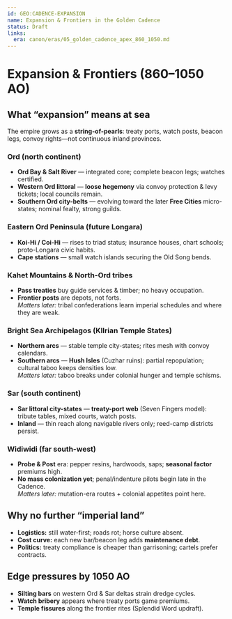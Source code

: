 ```yaml
---
id: GEO:CADENCE-EXPANSION
name: Expansion & Frontiers in the Golden Cadence
status: Draft
links:
  era: canon/eras/05_golden_cadence_apex_860_1050.md
---
```


# Expansion & Frontiers (860–1050 AO)

## What “expansion” means at sea
The empire grows as a **string-of-pearls**: treaty ports, watch posts, beacon legs, convoy rights—not continuous inland provinces.

### Ord (north continent)
- **Ord Bay & Salt River** — integrated core; complete beacon legs; watches certified.  
- **Western Ord littoral** — **loose hegemony** via convoy protection & levy tickets; local councils remain.  
- **Southern Ord city-belts** — evolving toward the later **Free Cities** micro-states; nominal fealty, strong guilds.

### Eastern Ord Peninsula (future Longara)
- **Koi-Hi / Coi-Hi** — rises to triad status; insurance houses, chart schools; proto-Longara civic habits.  
- **Cape stations** — small watch islands securing the Old Song bends.

### Kahet Mountains & North-Ord tribes
- **Pass treaties** buy guide services & timber; no heavy occupation.  
- **Frontier posts** are depots, not forts.  
  *Matters later:* tribal confederations learn imperial schedules and where they are weak.

### Bright Sea Archipelagos (Kllrian Temple States)
- **Northern arcs** — stable temple city-states; rites mesh with convoy calendars.  
- **Southern arcs** — **Hush Isles** (Cuzhar ruins): partial repopulation; cultural taboo keeps densities low.  
  *Matters later:* taboo breaks under colonial hunger and temple schisms.

### Sar (south continent)
- **Sar littoral city-states** — **treaty-port web** (Seven Fingers model): tribute tables, mixed courts, watch posts.  
- **Inland** — thin reach along navigable rivers only; reed-camp districts persist.

### Widiwidi (far south-west)
- **Probe & Post** era: pepper resins, hardwoods, saps; **seasonal factor** premiums high.  
- **No mass colonization yet**; penal/indenture pilots begin late in the Cadence.  
  *Matters later:* mutation-era routes + colonial appetites point here.

## Why no further “imperial land”
- **Logistics:** still water-first; roads rot; horse culture absent.  
- **Cost curve:** each new bar/beacon leg adds **maintenance debt**.  
- **Politics:** treaty compliance is cheaper than garrisoning; cartels prefer contracts.

## Edge pressures by 1050 AO
- **Silting bars** on western Ord & Sar deltas strain dredge cycles.  
- **Watch bribery** appears where treaty ports game premiums.  
- **Temple fissures** along the frontier rites (Splendid Word updraft).
